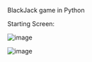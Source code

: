 BlackJack game in Python

Starting Screen: 

![image](https://github.com/Blurr99/BlackJack/assets/116642733/254a029f-377f-484c-8ecd-dbe23a6529e7)


![image](https://github.com/Blurr99/BlackJack/assets/116642733/52870f95-1c42-46f6-9e51-d82399fa844a)
